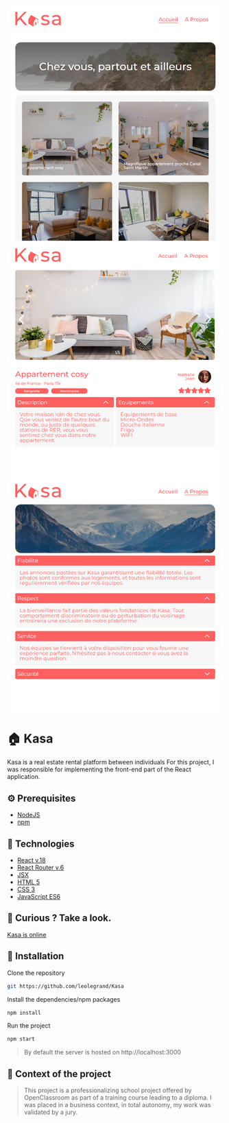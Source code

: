 ![Kasa main page desktop](./readme-screenshot-desktop.png 'Kasa main page')
![Kasa product page desktop](./readme-screenshot-desktop2.png 'Kasa product page')
![Kasa about page desktop](./readme-screenshot-desktop3.png 'Kasa about page')

# 🏠 Kasa

Kasa is a real estate rental platform between individuals
For this project, I was responsible for implementing the front-end part of the React application.

## ⚙️ Prerequisites
- [NodeJS](https://nodejs.org/en)
- [npm](https://www.npmjs.com/)

## 📡 Technologies 

- [React v.18](https://react.dev/)
- [React Router v.6](https://reactrouter.com/en/mainl)
- [JSX](https://react.dev/learn/writing-markup-with-jsx)
- [HTML 5](https://developer.mozilla.org/en-US/docs/Web/HTML)
- [CSS 3](https://developer.mozilla.org/en-US/docs/Web/CSS)
- [JavaScript ES6](https://developer.mozilla.org/fr/docs/Web/JavaScript)



## 👀 Curious ? Take a look.

[Kasa is online](https://leolm-kasa.netlify.app/)

## 🔗 Installation

Clone the repository
```sh
git https://github.com/leolegrand/Kasa
```
Install the dependencies/npm packages
```sh
npm install
```
Run the project
```sh
npm start
```
> By default the server is hosted on http://localhost:3000

## 🏫 Context of the project

> This project is a professionalizing school project offered by OpenClassroom as part of a training course leading to a diploma. I was placed in a business context, in total autonomy, my work was validated by a jury.
